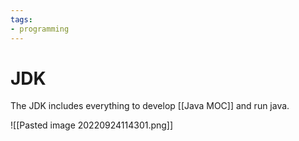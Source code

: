 ```yaml
---
tags:
- programming
---
```

# JDK



The JDK includes everything to develop [[Java MOC]] and run java.




![[Pasted image 20220924114301.png]]